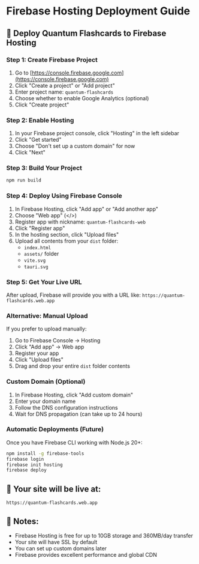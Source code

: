 # Firebase Hosting Deployment Guide

## 🚀 Deploy Quantum Flashcards to Firebase Hosting

### Step 1: Create Firebase Project
1. Go to [https://console.firebase.google.com](https://console.firebase.google.com)
2. Click "Create a project" or "Add project"
3. Enter project name: `quantum-flashcards`
4. Choose whether to enable Google Analytics (optional)
5. Click "Create project"

### Step 2: Enable Hosting
1. In your Firebase project console, click "Hosting" in the left sidebar
2. Click "Get started"
3. Choose "Don't set up a custom domain" for now
4. Click "Next"

### Step 3: Build Your Project
```bash
npm run build
```

### Step 4: Deploy Using Firebase Console
1. In Firebase Hosting, click "Add app" or "Add another app"
2. Choose "Web app" (</>)
3. Register app with nickname: `quantum-flashcards-web`
4. Click "Register app"
5. In the hosting section, click "Upload files"
6. Upload all contents from your `dist` folder:
   - `index.html`
   - `assets/` folder
   - `vite.svg`
   - `tauri.svg`

### Step 5: Get Your Live URL
After upload, Firebase will provide you with a URL like:
`https://quantum-flashcards.web.app`

### Alternative: Manual Upload
If you prefer to upload manually:
1. Go to Firebase Console → Hosting
2. Click "Add app" → Web app
3. Register your app
4. Click "Upload files"
5. Drag and drop your entire `dist` folder contents

### Custom Domain (Optional)
1. In Firebase Hosting, click "Add custom domain"
2. Enter your domain name
3. Follow the DNS configuration instructions
4. Wait for DNS propagation (can take up to 24 hours)

### Automatic Deployments (Future)
Once you have Firebase CLI working with Node.js 20+:
```bash
npm install -g firebase-tools
firebase login
firebase init hosting
firebase deploy
```

## 🎉 Your site will be live at:
`https://quantum-flashcards.web.app`

## 📝 Notes:
- Firebase Hosting is free for up to 10GB storage and 360MB/day transfer
- Your site will have SSL by default
- You can set up custom domains later
- Firebase provides excellent performance and global CDN 